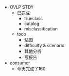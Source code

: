 - OVLP STDY
	- 已完成
		- trueclass
		- catalog
		- misclassification
	- todo
		- 贴图
		- difficulty & scenario
		- 其他分析
		- 写报告
- consumer
	- 今天完成了160